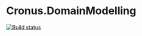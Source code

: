 Cronus.DomainModelling
======================
[![Build status](https://ci.appveyor.com/api/projects/status/at5odcql2ida6p5a)](https://ci.appveyor.com/project/Elders-OSS/cronus-domainmodeling)
